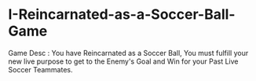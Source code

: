 # I-Reincarnated-as-a-Soccer-Ball-Game
Game Desc : You have Reincarnated as a Soccer Ball, You must fulfill your new live purpose to get to the Enemy's Goal and Win for your Past Live Soccer Teammates.
